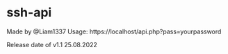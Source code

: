 # ssh-api

   Made by @Liam1337
   Usage: https://localhost/api.php?pass=yourpassword
   
   Release date of v1.1 25.08.2022
